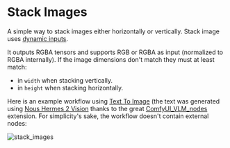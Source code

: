 # Stack Images

A simple way to stack images either horizontally or vertically. Stack image uses [dynamic inputs](web-dynamic-inputs).

It outputs RGBA tensors and supports RGB or RGBA as input (normalized to RGBA internally). If the image dimensions don't match they must at least match:
- in `width` when stacking vertically.
- in `height` when stacking horizontally.

Here is an example workflow using [Text To Image](nodes-text-to-image) (the text was generated using [Nous Hermes 2 Vision](https://huggingface.co/billborkowski/llava-NousResearch_Nous-Hermes-2-Vision-GGUF) thanks to the great [ComfyUI_VLM_nodes](https://github.com/gokayfem/ComfyUI_VLM_nodes) extension. For simplicity's sake, the workflow doesn't contain external nodes:

![stack_images](https://github.com/melMass/comfy_mtb/assets/7041726/a0c03621-3377-46cf-a6b4-f47e70c7d11f)
